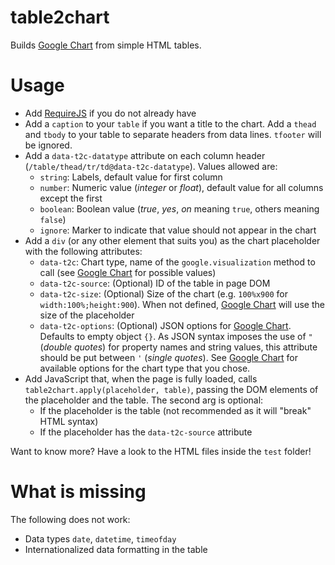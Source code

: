 # table2chart

Builds [Google Chart](https://developers.google.com/chart/) from simple HTML tables.

# Usage

  * Add [RequireJS](http://www.requirejs.org/) if you do not already have
  * Add a `caption` to your `table` if you want a title to the chart. Add a `thead` and `tbody` to your table to separate headers from data lines. `tfooter` will be ignored.
  * Add a `data-t2c-datatype` attribute on each column header (`/table/thead/tr/td@data-t2c-datatype`). Values allowed are:
    * `string`: Labels, default value for first column
    * `number`: Numeric value (_integer_ or _float_), default value for all columns except the first
    * `boolean`: Boolean value (_true_, _yes_, _on_ meaning `true`, others meaning `false`)
    * `ignore`: Marker to indicate that value should not appear in the chart
  * Add a `div` (or any other element that suits you) as the chart placeholder with the following attributes:
    * `data-t2c`: Chart type, name of the `google.visualization` method to call (see [Google Chart](https://developers.google.com/chart/) for possible values)
    * `data-t2c-source`: (Optional) ID of the table in page DOM
    * `data-t2c-size`: (Optional) Size of the chart (e.g. `100%x900` for `width:100%;height:900`). When not defined, [Google Chart](https://developers.google.com/chart/) will use the size of the placeholder
    * `data-t2c-options`: (Optional) JSON options for [Google Chart](https://developers.google.com/chart/). Defaults to empty object `{}`. As JSON syntax imposes the use of `"` (_double quotes_) for property names and string values, this attribute should be put between `'` (_single quotes_). See [Google Chart](https://developers.google.com/chart/) for available options for the chart type that you chose.
  * Add JavaScript that, when the page is fully loaded, calls `table2chart.apply(placeholder, table)`, passing the DOM elements of the placeholder and the table. The second arg is optional:
    * If the placeholder is the table (not recommended as it will "break" HTML syntax)
    * If the placeholder has the `data-t2c-source` attribute
  
Want to know more? Have a look to the HTML files inside the `test` folder!

# What is missing

The following does not work:
  * Data types `date`, `datetime`, `timeofday`
  * Internationalized data formatting in the table
